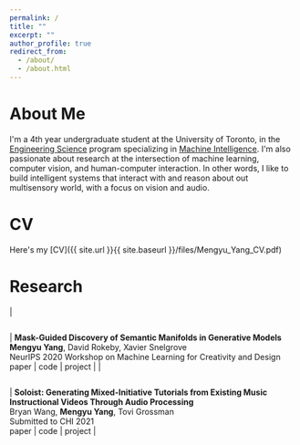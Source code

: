 ```yaml
---
permalink: /
title: ""
excerpt: ""
author_profile: true
redirect_from: 
  - /about/
  - /about.html
---
```


About Me
======
I'm a 4th year undergraduate student at the University of Toronto, in the [Engineering Science](https://engsci.utoronto.ca/explore_our_program/about_engsci/) program specializing in [Machine Intelligence](https://engsci.utoronto.ca/explore_our_program/majors/machine-intelligence/). I'm also passionate about research at the intersection of machine learning, computer vision, and human-computer interaction. In other words, I like to build intelligent systems that interact with and reason about out multisensory world, with a focus on vision and audio. 

CV
======
Here's my [CV]({{ site.url }}{{ site.baseurl }}/files/Mengyu_Yang_CV.pdf)

Research 
======
| <figure style="width: 120px"> <img src="{{ site.url }}{{ site.baseurl }}/images/valley.png" alt=""> </figure> | **Mask-Guided Discovery of Semantic Manifolds in Generative Models**<br/>**Mengyu Yang**, David Rokeby, Xavier Snelgrove <br/> NeurIPS 2020 Workshop on Machine Learning for Creativity and Design <br/> paper \| code \| project |
| <figure style="width: 120px"> <img src="{{ site.url }}{{ site.baseurl }}/images/valley.png" alt=""> </figure> | **Soloist: Generating Mixed-Initiative Tutorials from Existing Music Instructional Videos Through Audio Processing**<br/>Bryan Wang, **Mengyu Yang**, Tovi Grossman <br/> Submitted to CHI 2021 <br/> paper \| code \| project |
